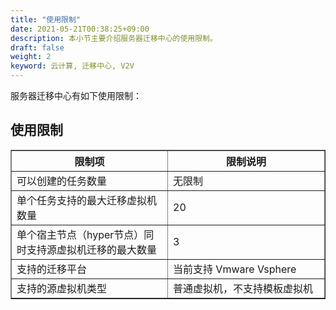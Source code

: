 ```yaml
---
title: "使用限制"
date: 2021-05-21T00:38:25+09:00
description: 本小节主要介绍服务器迁移中心的使用限制。
draft: false
weight: 2
keyword: 云计算, 迁移中心, V2V
---
```


服务器迁移中心有如下使用限制：

## 使用限制

<table border="1">
    <tr>
        <th width="300">限制项</th>
        <th width="300">限制说明</th>
    </tr>
    <tr>
        <td>可以创建的任务数量</td>
        <td>无限制</td>
    </tr>
    <tr>
        <td>单个任务支持的最大迁移虚拟机数量</td>
        <td>20</td>
    </tr>
      <tr>
        <td>单个宿主节点（hyper节点）同时支持源虚拟机迁移的最大数量</td>
        <td>3</td>
    </tr>
    <tr>
        <td>支持的迁移平台</td>
        <td>当前支持 Vmware Vsphere</td>
    </tr>
  <tr>
        <td>支持的源虚拟机类型</td>
        <td>普通虚拟机，不支持模板虚拟机</td>
    </tr>
</table>
